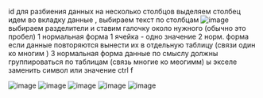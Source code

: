 id
для разбиения данных на несколько столбцов выделяем столбец идем во вкладку данные , выбираем текст по столбцам 
![image](https://github.com/OlgaChubova205/DemoEkzamen/assets/112687883/54dcf328-91f3-4529-981f-3b625763b5e6)
выбираем разделители и ставим галочку около нужного (обычно это пробел)
1 нормальная форма
1 ячейка - одно значение 
2 норм. форма
если данные повторяются вынести их в отдельную таблицу (связи один ко многим )
3 нормальная форма
данные по смыслу должны группироваться по таблицам (связь многие ко меогимм)
ы экселе заменить символ или значение ctrl f

![image](https://github.com/OlgaChubova205/DemoEkzamen/assets/112687883/874dacda-02c7-4d4c-b11e-9c7066c17ac6)
![image](https://github.com/OlgaChubova205/DemoEkzamen/assets/112687883/ae105b2e-3e93-42fe-afed-15920afe9d50)
![image](https://github.com/OlgaChubova205/DemoEkzamen/assets/112687883/52f7eaa2-d196-4824-98e1-77b974a6ce17)
![image](https://github.com/OlgaChubova205/DemoEkzamen/assets/112687883/18062ec7-6c01-469d-ba18-f6527f8992b3)
![image](https://github.com/OlgaChubova205/DemoEkzamen/assets/112687883/bdc7fd27-64dc-41a9-b9c8-aad94d439155)




